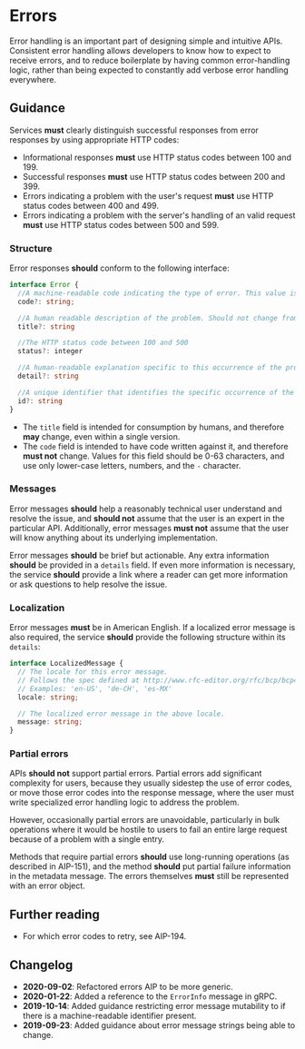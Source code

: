 # Errors

Error handling is an important part of designing simple and intuitive APIs.
Consistent error handling allows developers to know how to expect to receive
errors, and to reduce boilerplate by having common error-handling logic, rather
than being expected to constantly add verbose error handling everywhere.

## Guidance

Services **must** clearly distinguish successful responses from error responses
by using appropriate HTTP codes:
- Informational responses **must** use HTTP status codes between 100 and 199.
- Successful responses **must** use HTTP status codes between 200 and 399.
- Errors indicating a problem with the user's request **must** use HTTP status
  codes between 400 and 499.
- Errors indicating a problem with the server's handling of an valid request
  **must** use HTTP status codes between 500 and 599.

### Structure

Error responses **should** conform to the following interface:

```typescript
interface Error {
  //A machine-readable code indicating the type of error. This value is parseable for programmatic error handling.
  code?: string;

  //A human readable description of the problem. Should not change from occurrence to occurrence (except for localization).
  title?: string

  //The HTTP status code between 100 and 500
  status?: integer

  //A human-readable explanation specific to this occurrence of the problem
  detail?: string

  //A unique identifier that identifies the specific occurrence of the problem. Can be provided to the API owner for debugging purposes.
  id?: string
}
```

- The `title` field is intended for consumption by humans, and therefore
  **may** change, even within a single version.
- The `code` field is intended to have code written against it, and therefore
  **must not** change. Values for this field should be 0-63 characters, and use
  only lower-case letters, numbers, and the `-` character.



### Messages

Error messages **should** help a reasonably technical user understand and
resolve the issue, and **should not** assume that the user is an expert in the
particular API. Additionally, error messages **must not** assume that the user
will know anything about its underlying implementation.

Error messages **should** be brief but actionable. Any extra information
**should** be provided in a `details` field. If even more information is
necessary, the service **should** provide a link where a reader can get more
information or ask questions to help resolve the issue.

### Localization

Error messages **must** be in American English. If a localized error message is
also required, the service **should** provide the following structure within
its `details`:

```typescript
interface LocalizedMessage {
  // The locale for this error message.
  // Follows the spec defined at http://www.rfc-editor.org/rfc/bcp/bcp47.txt.
  // Examples: 'en-US', 'de-CH', 'es-MX'
  locale: string;

  // The localized error message in the above locale.
  message: string;
}
```

### Partial errors

APIs **should not** support partial errors. Partial errors add significant
complexity for users, because they usually sidestep the use of error codes, or
move those error codes into the response message, where the user must write
specialized error handling logic to address the problem.

However, occasionally partial errors are unavoidable, particularly in bulk
operations where it would be hostile to users to fail an entire large request
because of a problem with a single entry.

Methods that require partial errors **should** use long-running operations (as
described in AIP-151), and the method **should** put partial failure
information in the metadata message. The errors themselves **must** still be
represented with an error object.

## Further reading

- For which error codes to retry, see AIP-194.

## Changelog

- **2020-09-02**: Refactored errors AIP to be more generic.
- **2020-01-22**: Added a reference to the `ErrorInfo` message in gRPC.
- **2019-10-14**: Added guidance restricting error message mutability to if
  there is a machine-readable identifier present.
- **2019-09-23**: Added guidance about error message strings being able to
  change.
